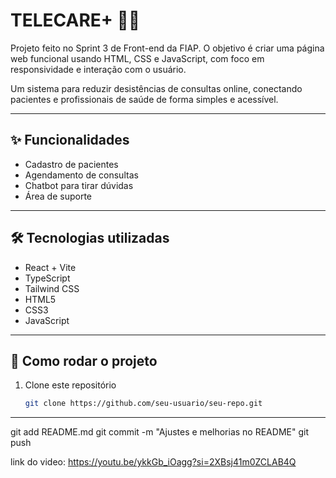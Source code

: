 # TELECARE+ 🏥💬
Projeto feito no Sprint 3 de Front-end da FIAP. O objetivo é criar uma página web funcional usando HTML, CSS e JavaScript, com foco em responsividade e interação com o usuário.

Um sistema para reduzir desistências de consultas online, conectando pacientes e profissionais de saúde de forma simples e acessível.

---
## ✨ Funcionalidades
- Cadastro de pacientes
- Agendamento de consultas
- Chatbot para tirar dúvidas
- Área de suporte

---

## 🛠️ Tecnologias utilizadas
- React + Vite
- TypeScript
- Tailwind CSS
- HTML5
- CSS3
- JavaScript

---

## 🚀 Como rodar o projeto
1. Clone este repositório
   ```bash
   git clone https://github.com/seu-usuario/seu-repo.git

---

git add README.md
git commit -m "Ajustes e melhorias no README"
git push

link do video: https://youtu.be/ykkGb_iOagg?si=2XBsj41m0ZCLAB4Q